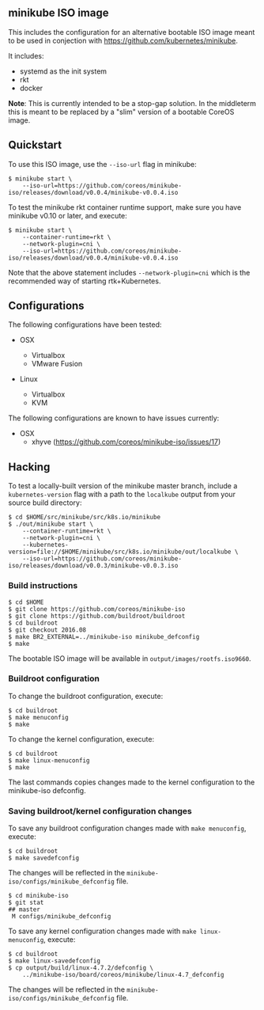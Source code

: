 ## minikube ISO image

This includes the configuration for an alternative bootable ISO image meant to be used in conjection with https://github.com/kubernetes/minikube.

It includes:
- systemd as the init system
- rkt
- docker

**Note**: This is currently intended to be a stop-gap solution. In the middleterm this is meant to be replaced by a "slim" version of a bootable CoreOS image.


## Quickstart

To use this ISO image, use the `--iso-url` flag in minikube:

```
$ minikube start \
    --iso-url=https://github.com/coreos/minikube-iso/releases/download/v0.0.4/minikube-v0.0.4.iso
```

To test the minikube rkt container runtime support, make sure you have minikube v0.10 or later, and execute:

```
$ minikube start \
    --container-runtime=rkt \
    --network-plugin=cni \
    --iso-url=https://github.com/coreos/minikube-iso/releases/download/v0.0.4/minikube-v0.0.4.iso
```

Note that the above statement includes `--network-plugin=cni` which is the recommended way of starting rtk+Kubernetes.

## Configurations

The following configurations have been tested:

* OSX
  * Virtualbox
  * VMware Fusion

* Linux
  * Virtualbox
  * KVM

The following configurations are known to have issues currently:

* OSX
  * xhyve (https://github.com/coreos/minikube-iso/issues/17)

## Hacking

To test a locally-built version of the minikube master branch, include a `kubernetes-version` flag with a path to the `localkube` output from your source build directory:

```
$ cd $HOME/src/minikube/src/k8s.io/minikube
$ ./out/minikube start \
    --container-runtime=rkt \
    --network-plugin=cni \
    --kubernetes-version=file://$HOME/minikube/src/k8s.io/minikube/out/localkube \
    --iso-url=https://github.com/coreos/minikube-iso/releases/download/v0.0.3/minikube-v0.0.3.iso
```

### Build instructions
```
$ cd $HOME
$ git clone https://github.com/coreos/minikube-iso
$ git clone https://github.com/buildroot/buildroot
$ cd buildroot
$ git checkout 2016.08
$ make BR2_EXTERNAL=../minikube-iso minikube_defconfig
$ make
```

The bootable ISO image will be available in `output/images/rootfs.iso9660`.

### Buildroot configuration

To change the buildroot configuration, execute:

```
$ cd buildroot
$ make menuconfig
$ make
```

To change the kernel configuration, execute:

```
$ cd buildroot
$ make linux-menuconfig
$ make
```

The last commands copies changes made to the kernel configuration to the minikube-iso defconfig.

### Saving buildroot/kernel configuration changes

To save any buildroot configuration changes made with `make menuconfig`, execute:

```
$ cd buildroot
$ make savedefconfig
```

The changes will be reflected in the `minikube-iso/configs/minikube_defconfig` file.

```
$ cd minikube-iso
$ git stat
## master
 M configs/minikube_defconfig
```

To save any kernel configuration changes made with `make linux-menuconfig`, execute:

```
$ cd buildroot
$ make linux-savedefconfig
$ cp output/build/linux-4.7.2/defconfig \
    ../minikube-iso/board/coreos/minikube/linux-4.7_defconfig
```

The changes will be reflected in the `minikube-iso/configs/minikube_defconfig` file.

